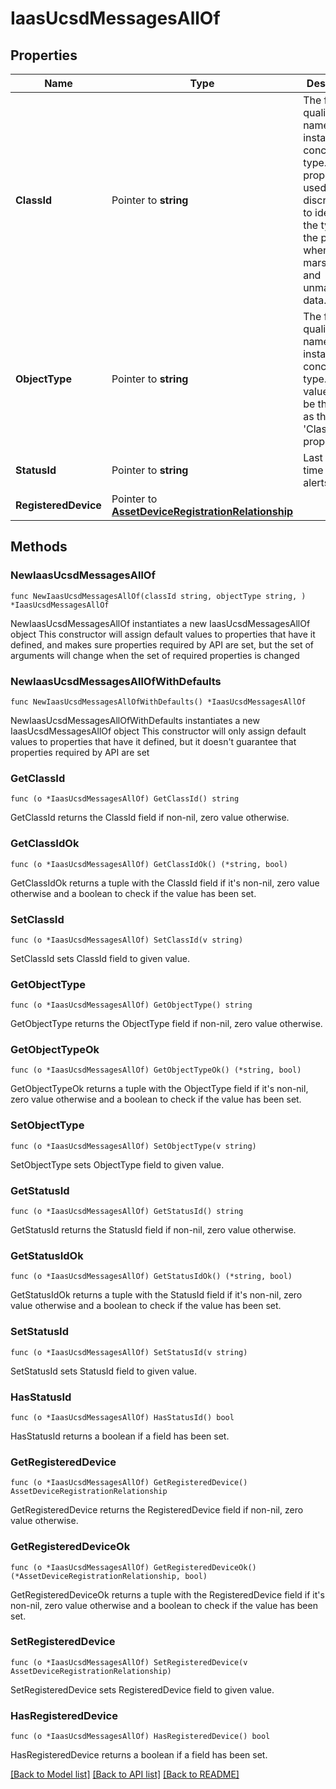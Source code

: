 # IaasUcsdMessagesAllOf

## Properties

Name | Type | Description | Notes
------------ | ------------- | ------------- | -------------
**ClassId** | Pointer to **string** | The fully-qualified name of the instantiated, concrete type. This property is used as a discriminator to identify the type of the payload when marshaling and unmarshaling data. | [default to "iaas.UcsdMessages"]
**ObjectType** | Pointer to **string** | The fully-qualified name of the instantiated, concrete type. The value should be the same as the &#39;ClassId&#39; property. | [default to "iaas.UcsdMessages"]
**StatusId** | Pointer to **string** | Last checked time of the alerts. | [optional] [readonly] 
**RegisteredDevice** | Pointer to [**AssetDeviceRegistrationRelationship**](asset.DeviceRegistration.Relationship.md) |  | [optional] 

## Methods

### NewIaasUcsdMessagesAllOf

`func NewIaasUcsdMessagesAllOf(classId string, objectType string, ) *IaasUcsdMessagesAllOf`

NewIaasUcsdMessagesAllOf instantiates a new IaasUcsdMessagesAllOf object
This constructor will assign default values to properties that have it defined,
and makes sure properties required by API are set, but the set of arguments
will change when the set of required properties is changed

### NewIaasUcsdMessagesAllOfWithDefaults

`func NewIaasUcsdMessagesAllOfWithDefaults() *IaasUcsdMessagesAllOf`

NewIaasUcsdMessagesAllOfWithDefaults instantiates a new IaasUcsdMessagesAllOf object
This constructor will only assign default values to properties that have it defined,
but it doesn't guarantee that properties required by API are set

### GetClassId

`func (o *IaasUcsdMessagesAllOf) GetClassId() string`

GetClassId returns the ClassId field if non-nil, zero value otherwise.

### GetClassIdOk

`func (o *IaasUcsdMessagesAllOf) GetClassIdOk() (*string, bool)`

GetClassIdOk returns a tuple with the ClassId field if it's non-nil, zero value otherwise
and a boolean to check if the value has been set.

### SetClassId

`func (o *IaasUcsdMessagesAllOf) SetClassId(v string)`

SetClassId sets ClassId field to given value.


### GetObjectType

`func (o *IaasUcsdMessagesAllOf) GetObjectType() string`

GetObjectType returns the ObjectType field if non-nil, zero value otherwise.

### GetObjectTypeOk

`func (o *IaasUcsdMessagesAllOf) GetObjectTypeOk() (*string, bool)`

GetObjectTypeOk returns a tuple with the ObjectType field if it's non-nil, zero value otherwise
and a boolean to check if the value has been set.

### SetObjectType

`func (o *IaasUcsdMessagesAllOf) SetObjectType(v string)`

SetObjectType sets ObjectType field to given value.


### GetStatusId

`func (o *IaasUcsdMessagesAllOf) GetStatusId() string`

GetStatusId returns the StatusId field if non-nil, zero value otherwise.

### GetStatusIdOk

`func (o *IaasUcsdMessagesAllOf) GetStatusIdOk() (*string, bool)`

GetStatusIdOk returns a tuple with the StatusId field if it's non-nil, zero value otherwise
and a boolean to check if the value has been set.

### SetStatusId

`func (o *IaasUcsdMessagesAllOf) SetStatusId(v string)`

SetStatusId sets StatusId field to given value.

### HasStatusId

`func (o *IaasUcsdMessagesAllOf) HasStatusId() bool`

HasStatusId returns a boolean if a field has been set.

### GetRegisteredDevice

`func (o *IaasUcsdMessagesAllOf) GetRegisteredDevice() AssetDeviceRegistrationRelationship`

GetRegisteredDevice returns the RegisteredDevice field if non-nil, zero value otherwise.

### GetRegisteredDeviceOk

`func (o *IaasUcsdMessagesAllOf) GetRegisteredDeviceOk() (*AssetDeviceRegistrationRelationship, bool)`

GetRegisteredDeviceOk returns a tuple with the RegisteredDevice field if it's non-nil, zero value otherwise
and a boolean to check if the value has been set.

### SetRegisteredDevice

`func (o *IaasUcsdMessagesAllOf) SetRegisteredDevice(v AssetDeviceRegistrationRelationship)`

SetRegisteredDevice sets RegisteredDevice field to given value.

### HasRegisteredDevice

`func (o *IaasUcsdMessagesAllOf) HasRegisteredDevice() bool`

HasRegisteredDevice returns a boolean if a field has been set.


[[Back to Model list]](../README.md#documentation-for-models) [[Back to API list]](../README.md#documentation-for-api-endpoints) [[Back to README]](../README.md)


